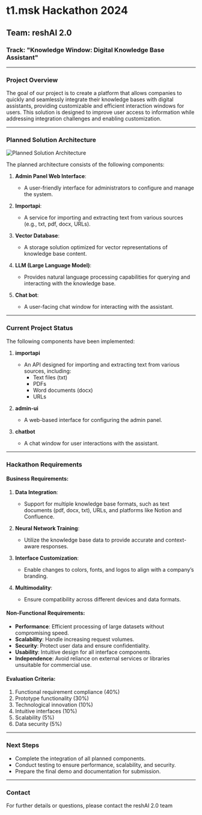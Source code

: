 # t1.msk Hackathon 2024

## Team: reshAI 2.0

### Track: "Knowledge Window: Digital Knowledge Base Assistant"

---

### Project Overview

The goal of our project is to create a platform that allows companies to quickly and seamlessly integrate their knowledge bases with digital assistants, providing customizable and efficient interaction windows for users. This solution is designed to improve user access to information while addressing integration challenges and enabling customization.

---

### Planned Solution Architecture

![Planned Solution Architecture](http://d.zaix.ru/KcgE.png)

The planned architecture consists of the following components:

1. **Admin Panel Web Interface**:

   - A user-friendly interface for administrators to configure and manage the system.

2. **Importapi**:

   - A service for importing and extracting text from various sources (e.g., txt, pdf, docx, URLs).

3. **Vector Database**:

   - A storage solution optimized for vector representations of knowledge base content.

4. **LLM (Large Language Model)**:

   - Provides natural language processing capabilities for querying and interacting with the knowledge base.

5. **Chat bot**:

   - A user-facing chat window for interacting with the assistant.

---

### Current Project Status

The following components have been implemented:

1. **importapi**

   - An API designed for importing and extracting text from various sources, including:
     - Text files (txt)
     - PDFs
     - Word documents (docx)
     - URLs

2. **admin-ui**

   - A web-based interface for configuring the admin panel.

3. **chatbot**

   - A chat window for user interactions with the assistant.

---

### Hackathon Requirements

#### Business Requirements:

1. **Data Integration**:

   - Support for multiple knowledge base formats, such as text documents (pdf, docx, txt), URLs, and platforms like Notion and Confluence.

2. **Neural Network Training**:

   - Utilize the knowledge base data to provide accurate and context-aware responses.

3. **Interface Customization**:

   - Enable changes to colors, fonts, and logos to align with a company’s branding.

4. **Multimodality**:

   - Ensure compatibility across different devices and data formats.

#### Non-Functional Requirements:

- **Performance**: Efficient processing of large datasets without compromising speed.
- **Scalability**: Handle increasing request volumes.
- **Security**: Protect user data and ensure confidentiality.
- **Usability**: Intuitive design for all interface components.
- **Independence**: Avoid reliance on external services or libraries unsuitable for commercial use.

#### Evaluation Criteria:

1. Functional requirement compliance (40%)
2. Prototype functionality (30%)
3. Technological innovation (10%)
4. Intuitive interfaces (10%)
5. Scalability (5%)
6. Data security (5%)

---

### Next Steps

- Complete the integration of all planned components.
- Conduct testing to ensure performance, scalability, and security.
- Prepare the final demo and documentation for submission.

---

### Contact

For further details or questions, please contact the reshAI 2.0 team

